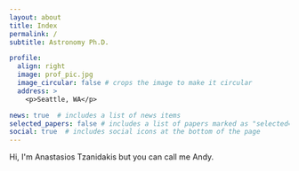 ```yaml
---
layout: about
title: Index
permalink: /
subtitle: Astronomy Ph.D.

profile:
  align: right
  image: prof_pic.jpg
  image_circular: false # crops the image to make it circular
  address: >
    <p>Seattle, WA</p>

news: true  # includes a list of news items
selected_papers: false # includes a list of papers marked as "selected={true}"
social: true  # includes social icons at the bottom of the page
---
```

Hi, I'm Anastasios Tzanidakis but you can call me Andy.
